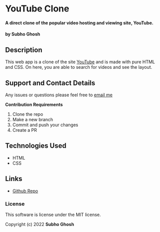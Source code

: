 # YouTube Clone

#### A direct clone of the popular video hosting and viewing site, YouTube.

#### by Subho Ghosh

## Description

This web app is a clone of the site [YouTube](https://www.youtube.com "YouTube Homepage") and is made with pure HTML and CSS. On here, you are able to search for videos and see the layout.

## Support and Contact Details
Any issues or questions please feel free to [email me](mailto:kevinahn7@hotmail.com)

**Contribution Requirements**
1. Clone the repo
2. Make a new branch
3. Commit and push your changes
4. Create a PR

## Technologies Used
* HTML
* CSS

## Links

* [Github Repo](https://github.com/ighoshsubho/Youtube-clone)

### License
This software is license under the MIT license.

Copyright (c) 2022 **Subho Ghosh**
